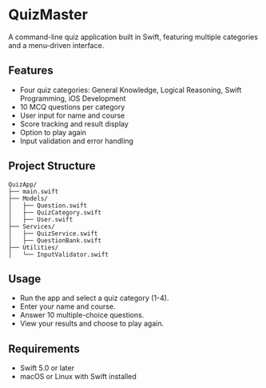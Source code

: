 # QuizMaster

A command-line quiz application built in Swift, featuring multiple categories and a menu-driven interface.

## Features
- Four quiz categories: General Knowledge, Logical Reasoning, Swift Programming, iOS Development
- 10 MCQ questions per category
- User input for name and course
- Score tracking and result display
- Option to play again
- Input validation and error handling

## Project Structure
```
QuizApp/
├── main.swift
├── Models/
│   ├── Question.swift
│   ├── QuizCategory.swift
│   ├── User.swift
├── Services/
│   ├── QuizService.swift
│   ├── QuestionBank.swift
├── Utilities/
│   └── InputValidator.swift
```

## Usage
- Run the app and select a quiz category (1-4).
- Enter your name and course.
- Answer 10 multiple-choice questions.
- View your results and choose to play again.

## Requirements
- Swift 5.0 or later
- macOS or Linux with Swift installed

